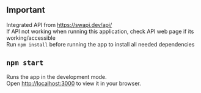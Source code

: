 ## Important

Integrated API from https://swapi.dev/api/ \
If API not working when running this application, check API web page if its working/accessible\
Run `npm install` before running the app to install all needed dependencies

## `npm start`

Runs the app in the development mode.\
Open [http://localhost:3000](http://localhost:3000) to view it in your browser.
